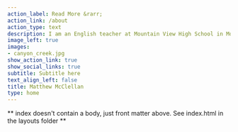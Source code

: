 ```yaml
---
action_label: Read More &rarr;
action_link: /about
action_type: text
description: I am an English teacher at Mountain View High School in Mountain View, California.
image_left: true
images:
- canyon_creek.jpg
show_action_link: true
show_social_links: true
subtitle: Subtitle here
text_align_left: false
title: Matthew McClellan
type: home
---
```


** index doesn't contain a body, just front matter above.
See index.html in the layouts folder **